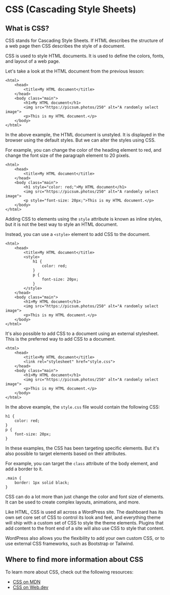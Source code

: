 # CSS (Cascading Style Sheets)

## What is CSS?

CSS stands for Cascading Style Sheets. If HTML describes the structure of a web page then CSS describes the style of a document.

CSS is used to style HTML documents. It is used to define the colors, fonts, and layout of a web page.

Let's take a look at the HTML document from the previous lesson:

```
<html>
    <head>
        <title>My HTML document</title>
    </head>
    <body class="main">
        <h1>My HTML document</h1>
        <img src="https://picsum.photos/250" alt="A randomly select image">
        <p>This is my HTML document.</p>
    </body>
</html>
```

In the above example, the HTML document is unstyled. It is displayed in the browser using the default styles. But we can alter the styles using CSS.

For example, you can change the color of the heading element to red, and change the font size of the paragraph element to 20 pixels.

```
<html>
    <head>
        <title>My HTML document</title>
    </head>
    <body class="main">
        <h1 style="color: red;">My HTML document</h1>
        <img src="https://picsum.photos/250" alt="A randomly select image">
        <p style="font-size: 20px;">This is my HTML document.</p>
    </body>
</html>
```

Adding CSS to elements using the `style` attribute is known as inline styles, but it is not the best way to style an HTML document. 

Instead, you can use a `<style>` element to add CSS to the document.

```
<html>
    <head>
        <title>My HTML document</title>
        <style>
            h1 {
                color: red;
            }
            p {
                font-size: 20px;
            }
        </style>
    </head>
    <body class="main">
        <h1>My HTML document</h1>
        <img src="https://picsum.photos/250" alt="A randomly select image">
        <p>This is my HTML document.</p>
    </body>
</html>
```

It's also possible to add CSS to a document using an external stylesheet. This is the preferred way to add CSS to a document.

``` 
<html>
    <head>
        <title>My HTML document</title>
        <link rel="stylesheet" href="style.css">
    </head>
    <body class="main">
        <h1>My HTML document</h1>
        <img src="https://picsum.photos/250" alt="A randomly select image">
        <p>This is my HTML document.</p>
    </body>
</html>
```

In the above example, the `style.css` file would contain the following CSS:

```
h1 {
    color: red;
}
p {
    font-size: 20px;
}
```

In these examples, the CSS has been targeting specific elements. But it's also possible to target elements based on their attributes.

For example, you can target the `class` attribute of the body element, and add a border to it.

```
.main {
    border: 1px solid black; 
}
```

CSS can do a lot more than just change the color and font size of elements. It can be used to create complex layouts, animations, and more.

Like HTML, CSS is used all across a WordPress site. The dashboard has its own set core set of CSS to control its look and feel, and everything theme will ship with a custom set of CSS to style the theme elements. Plugins that add content to the front end of a site will also use CSS to style that content. 

WordPress also allows you the flexibility to add your own custom CSS, or to use external CSS frameworks, such as Bootstrap or Tailwind.

## Where to find more information about CSS
To learn more about CSS, check out the following resources:
- [CSS on MDN](https://developer.mozilla.org/en-US/docs/Web/CSS)
- [CSS on Web.dev](https://web.dev/learn/css)